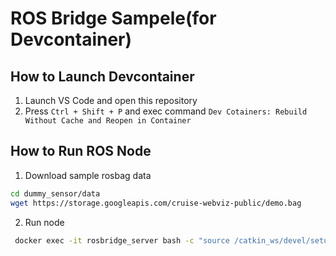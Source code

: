 # ROS Bridge Sampele(for Devcontainer)

## How to Launch Devcontainer
1. Launch VS Code and open this repository
2. Press `Ctrl + Shift + P` and exec command `Dev Cotainers: Rebuild Without Cache and Reopen in Container`

## How to Run ROS Node
1. Download sample rosbag data
```bash
cd dummy_sensor/data
wget https://storage.googleapis.com/cruise-webviz-public/demo.bag
```
2. Run node
```bash
 docker exec -it rosbridge_server bash -c "source /catkin_ws/devel/setup.bash && roslaunch dummy_sensor play_demo.launch"
```
